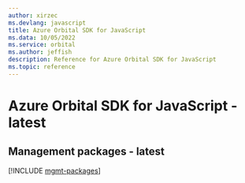 ```yaml
---
author: xirzec
ms.devlang: javascript
title: Azure Orbital SDK for JavaScript
ms.data: 10/05/2022
ms.service: orbital
ms.author: jeffish
description: Reference for Azure Orbital SDK for JavaScript
ms.topic: reference
---
```

# Azure Orbital SDK for JavaScript - latest

## Management packages - latest
[!INCLUDE [mgmt-packages](orbital-mgmt-index.md)]